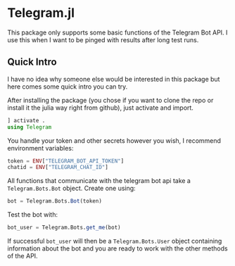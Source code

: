 # Telegram.jl

This package only supports some basic functions of the Telegram Bot API. I use this when I want to be pinged with results after long test runs.

## Quick Intro

I have no idea why someone else would be interested in this package but here comes some quick intro you can try.

After installing the package (you chose if you want to clone the repo or install it the julia way right from github), just activate and import.

```julia
] activate .
using Telegram
```

You handle your token and other secrets however you wish, I recommend environment variables:

```julia
token = ENV["TELEGRAM_BOT_API_TOKEN"]
chatid = ENV["TELEGRAM_CHAT_ID"]
```

All functions that communicate with the telegram bot api take a `Telegram.Bots.Bot` object. Create one using:

```julia
bot = Telegram.Bots.Bot(token)
```

Test the bot with:

```julia
bot_user = Telegram.Bots.get_me(bot)
```

If successful `bot_user` will then be a `Telegram.Bots.User` object containing information about the bot and you are ready to work with the other methods of the API.
